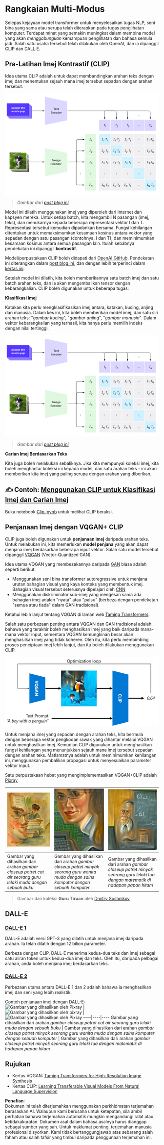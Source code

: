 # Rangkaian Multi-Modus

Selepas kejayaan model transformer untuk menyelesaikan tugas NLP, seni bina yang sama atau serupa telah diterapkan pada tugas penglihatan komputer. Terdapat minat yang semakin meningkat dalam membina model yang akan *menggabungkan* kemampuan penglihatan dan bahasa semula jadi. Salah satu usaha tersebut telah dilakukan oleh OpenAI, dan ia dipanggil CLIP dan DALL.E.

## Pra-Latihan Imej Kontrastif (CLIP)

Idea utama CLIP adalah untuk dapat membandingkan arahan teks dengan imej dan menentukan sejauh mana imej tersebut sepadan dengan arahan tersebut.

![Arsitektur CLIP](../../../../../translated_images/clip-arch.b3dbf20b4e8ed8be1c38e2bc6100fd3cc257c33cda4692b301be91f791b13ea7.ms.png)

> *Gambar dari [post blog ini](https://openai.com/blog/clip/)*

Model ini dilatih menggunakan imej yang diperoleh dari Internet dan kapsyen mereka. Untuk setiap batch, kita mengambil N pasangan (imej, teks), dan menukarnya kepada beberapa representasi vektor I dan T. Representasi tersebut kemudian dipadankan bersama. Fungsi kehilangan ditentukan untuk memaksimumkan kesamaan kosinus antara vektor yang sepadan dengan satu pasangan (contohnya, I dan T), dan meminimumkan kesamaan kosinus antara semua pasangan lain. Itulah sebabnya pendekatan ini dipanggil **kontrastif**.

Model/perpustakaan CLIP boleh didapati dari [OpenAI GitHub](https://github.com/openai/CLIP). Pendekatan ini diterangkan dalam [post blog ini](https://openai.com/blog/clip/), dan dengan lebih terperinci dalam [kertas ini](https://arxiv.org/pdf/2103.00020.pdf).

Setelah model ini dilatih, kita boleh memberikannya satu batch imej dan satu batch arahan teks, dan ia akan mengembalikan tensor dengan kebarangkalian. CLIP boleh digunakan untuk beberapa tugas:

**Klasifikasi Imej**

Katakan kita perlu mengklasifikasikan imej antara, katakan, kucing, anjing dan manusia. Dalam kes ini, kita boleh memberikan model imej, dan satu siri arahan teks: "*gambar kucing*", "*gambar anjing*", "*gambar manusia*". Dalam vektor kebarangkalian yang terhasil, kita hanya perlu memilih indeks dengan nilai tertinggi.

![CLIP untuk Klasifikasi Imej](../../../../../translated_images/clip-class.3af42ef0b2b19369a633df5f20ddf4f5a01d6c8ffa181e9d3a0572c19f919f72.ms.png)

> *Gambar dari [post blog ini](https://openai.com/blog/clip/)*

**Carian Imej Berdasarkan Teks**

Kita juga boleh melakukan sebaliknya. Jika kita mempunyai koleksi imej, kita boleh menghantar koleksi ini kepada model, dan satu arahan teks - ini akan memberikan kita imej yang paling serupa dengan arahan yang diberikan.

## ✍️ Contoh: [Menggunakan CLIP untuk Klasifikasi Imej dan Carian Imej](../../../../../lessons/X-Extras/X1-MultiModal/Clip.ipynb)

Buka notebook [Clip.ipynb](../../../../../lessons/X-Extras/X1-MultiModal/Clip.ipynb) untuk melihat CLIP beraksi.

## Penjanaan Imej dengan VQGAN+ CLIP

CLIP juga boleh digunakan untuk **penjanaan imej** daripada arahan teks. Untuk melakukan ini, kita memerlukan **model penjana** yang akan dapat menjana imej berdasarkan beberapa input vektor. Salah satu model tersebut dipanggil [VQGAN](https://compvis.github.io/taming-transformers/) (Vector-Quantized GAN).

Idea utama VQGAN yang membezakannya daripada [GAN](../../4-ComputerVision/10-GANs/README.md) biasa adalah seperti berikut:
* Menggunakan seni bina transformer autoregressive untuk menjana urutan bahagian visual yang kaya konteks yang membentuk imej. Bahagian visual tersebut seterusnya dipelajari oleh [CNN](../../4-ComputerVision/07-ConvNets/README.md)
* Menggunakan diskriminator sub-imej yang mengesan sama ada bahagian imej adalah "nyata" atau "palsu" (berbeza dengan pendekatan "semua atau tiada" dalam GAN tradisional).

Ketahui lebih lanjut tentang VQGAN di laman web [Taming Transformers](https://compvis.github.io/taming-transformers/).

Salah satu perbezaan penting antara VQGAN dan GAN tradisional adalah bahawa yang terakhir boleh menghasilkan imej yang baik daripada mana-mana vektor input, sementara VQGAN kemungkinan besar akan menghasilkan imej yang tidak koheren. Oleh itu, kita perlu membimbing proses penciptaan imej lebih lanjut, dan itu boleh dilakukan menggunakan CLIP.

![Arsitektur VQGAN+CLIP](../../../../../translated_images/vqgan.5027fe05051dfa3101950cfa930303f66e6478b9bd273e83766731796e462d9b.ms.png)

Untuk menjana imej yang sepadan dengan arahan teks, kita bermula dengan beberapa vektor pengkodan rawak yang dihantar melalui VQGAN untuk menghasilkan imej. Kemudian CLIP digunakan untuk menghasilkan fungsi kehilangan yang menunjukkan sejauh mana imej tersebut sepadan dengan arahan teks. Matlamatnya adalah untuk meminimumkan kehilangan ini, menggunakan pembalikan propagasi untuk menyesuaikan parameter vektor input.

Satu perpustakaan hebat yang mengimplementasikan VQGAN+CLIP adalah [Pixray](http://github.com/pixray/pixray)

![Gambar yang dihasilkan oleh Pixray](../../../../../translated_images/a_closeup_watercolor_portrait_of_young_male_teacher_of_literature_with_a_book.2384968e9db8a0d09dc96de938b9f95bde8a7e1c721f48f286a7795bf16d56c7.ms.png) |  ![Gambar yang dihasilkan oleh pixray](../../../../../translated_images/a_closeup_oil_portrait_of_young_female_teacher_of_computer_science_with_a_computer.e0b6495f210a439077e1c32cc8afdf714e634fe24dc78dc5aa45fd2f560b0ed5.ms.png) | ![Gambar yang dihasilkan oleh Pixray](../../../../../translated_images/a_closeup_oil_portrait_of_old_male_teacher_of_math.5362e67aa7fc2683b9d36a613b364deb7454760cd39205623fc1e3938fa133c0.ms.png)
----|----|----
Gambar yang dihasilkan dari arahan *gambar closeup potret cat air seorang guru lelaki muda dengan sebuah buku* | Gambar yang dihasilkan dari arahan *gambar closeup potret minyak seorang guru wanita muda dengan sains komputer dengan sebuah komputer* | Gambar yang dihasilkan dari arahan *gambar closeup potret minyak seorang guru lelaki tua dengan matematik di hadapan papan hitam*

> Gambar dari koleksi **Guru Tiruan** oleh [Dmitry Soshnikov](http://soshnikov.com)

## DALL-E
### [DALL-E 1](https://openai.com/research/dall-e)
DALL-E adalah versi GPT-3 yang dilatih untuk menjana imej daripada arahan. Ia telah dilatih dengan 12 bilion parameter.

Berbeza dengan CLIP, DALL-E menerima kedua-dua teks dan imej sebagai satu aliran token untuk kedua-dua imej dan teks. Oleh itu, daripada pelbagai arahan, anda boleh menjana imej berdasarkan teks.

### [DALL-E 2](https://openai.com/dall-e-2)
Perbezaan utama antara DALL-E 1 dan 2 adalah bahawa ia menghasilkan imej dan seni yang lebih realistik.

Contoh penjanaan imej dengan DALL-E:
![Gambar yang dihasilkan oleh Pixray](../../../../../translated_images/DALL·E%202023-06-20%2015.56.56%20-%20a%20closeup%20watercolor%20portrait%20of%20young%20male%20teacher%20of%20literature%20with%20a%20book.6c235e8271d9ed10ce985d86aeb241a58518958647973af136912116b9518fce.ms.png) |  ![Gambar yang dihasilkan oleh pixray](../../../../../translated_images/DALL·E%202023-06-20%2015.57.43%20-%20a%20closeup%20oil%20portrait%20of%20young%20female%20teacher%20of%20computer%20science%20with%20a%20computer.f21dc4166340b6c8b4d1cb57efd1e22127407f9b28c9ac7afe11344065369e64.ms.png) | ![Gambar yang dihasilkan oleh Pixray](../../../../../translated_images/DALL·E%202023-06-20%2015.58.42%20-%20%20a%20closeup%20oil%20portrait%20of%20old%20male%20teacher%20of%20mathematics%20in%20front%20of%20blackboard.d331c2dfbdc3f7c46aa65c0809066f5e7ed4b49609cd259852e760df21051e4a.ms.png)
----|----|----
Gambar yang dihasilkan dari arahan *gambar closeup potret cat air seorang guru lelaki muda dengan sebuah buku* | Gambar yang dihasilkan dari arahan *gambar closeup potret minyak seorang guru wanita muda dengan sains komputer dengan sebuah komputer* | Gambar yang dihasilkan dari arahan *gambar closeup potret minyak seorang guru lelaki tua dengan matematik di hadapan papan hitam*

## Rujukan

* Kertas VQGAN: [Taming Transformers for High-Resolution Image Synthesis](https://compvis.github.io/taming-transformers/paper/paper.pdf)
* Kertas CLIP: [Learning Transferable Visual Models From Natural Language Supervision](https://arxiv.org/pdf/2103.00020.pdf)

**Penafian**:  
Dokumen ini telah diterjemahkan menggunakan perkhidmatan terjemahan berasaskan AI. Walaupun kami berusaha untuk ketepatan, sila ambil perhatian bahawa terjemahan automatik mungkin mengandungi ralat atau ketidakakuratan. Dokumen asal dalam bahasa asalnya harus dianggap sebagai sumber yang sah. Untuk maklumat penting, terjemahan manusia profesional disyorkan. Kami tidak bertanggungjawab atas sebarang salah faham atau salah tafsir yang timbul daripada penggunaan terjemahan ini.